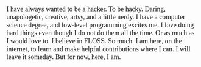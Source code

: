 <p style="font-family: 'Roboto Mono'; font-size: 18px;">
I have always wanted to be a hacker. To be hacky. Daring, unapologetic, creative, artsy, and a little nerdy. I have a computer science degree, and low-level programming excites me.
I love doing hard things even though I do not do them all the time. Or as much as I would love to. I believe in FLOSS. So much. I am here, on the internet, to learn and make helpful
contributions where I can. I will leave it someday. But for now, here, I am.
</p>
